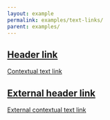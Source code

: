 ```yaml
---
layout: example
permalink: examples/text-links/
parent: examples/
---
```


<article>

<h2><a href="#">Header link</a></h2>

<a href="#">Contextual text link</a>

<h2><a href="http://www.google.com">External header link</a></h2>

<a href="http://www.google.com">External contextual text link</a>

</article>